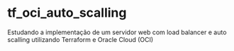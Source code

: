 # tf_oci_auto_scalling
Estudando a implementação de um servidor web com load balancer e auto scalling utilizando Terraform e Oracle Cloud (OCI)
